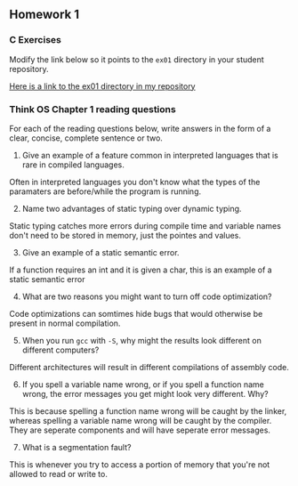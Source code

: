 ## Homework 1

### C Exercises

Modify the link below so it points to the `ex01` directory in your
student repository.

[Here is a link to the ex01 directory in my repository](https://github.com/willythor/ExercisesInC/tree/master/exercises/ex01)

### Think OS Chapter 1 reading questions

For each of the reading questions below, write answers in the form of
a clear, concise, complete sentence or two.

1) Give an example of a feature common in interpreted languages that is rare in compiled languages.

Often in interpreted languages you don't know what the types of the paramaters are before/while the program is running.

2) Name two advantages of static typing over dynamic typing.

Static typing catches more errors during compile time and variable names don't need to be stored in memory, just the pointes and values.

3) Give an example of a static semantic error.

If a function requires an int and it is given a char, this is an example of a static semantic error

4) What are two reasons you might want to turn off code optimization?

Code optimizations can somtimes hide bugs that would otherwise be present in normal compilation.

5) When you run `gcc` with `-S`, why might the results look different on different computers?

Different architectures will result in different compilations of assembly code. 

6) If you spell a variable name wrong, or if you spell a function name wrong, the error messages you get might look very different.  Why?

This is because spelling a function name wrong will be caught by the linker, whereas spelling a variable name wrong will be caught by the compiler. They are seperate components and will have seperate error messages.

7) What is a segmentation fault?

This is whenever you try to access a portion of memory that you're not allowed to read or write to. 
